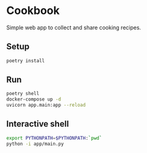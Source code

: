 # Cookbook

Simple web app to collect and share cooking recipes. 

## Setup
```sh
poetry install
```

## Run
```sh
poetry shell
docker-compose up -d
uvicorn app.main:app --reload
```

## Interactive shell
```sh
export PYTHONPATH=$PYTHONPATH:`pwd`
python -i app/main.py
```